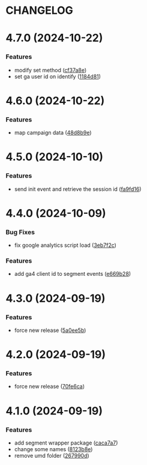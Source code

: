 # CHANGELOG

# 4.7.0 (2024-10-22)


### Features

* modify set method ([cf37a8e](https://github.com/SUI-Components/sui/commit/cf37a8e761f73bb7ba6fcb1ed7a765d41cc5b630))
* set ga user id on identify ([1184d81](https://github.com/SUI-Components/sui/commit/1184d8143f18ab7cb6d5245f43ee589299215e49))



# 4.6.0 (2024-10-22)


### Features

* map campaign data ([48d8b9e](https://github.com/SUI-Components/sui/commit/48d8b9e707a74586cec93544ec0a2136bb1892ae))



# 4.5.0 (2024-10-10)


### Features

* send init event and retrieve the session id ([fa9fd16](https://github.com/SUI-Components/sui/commit/fa9fd16dbf9ce34d9c2e66c4a77c2792b08345ab))



# 4.4.0 (2024-10-09)


### Bug Fixes

* fix google analytics script load ([3eb7f2c](https://github.com/SUI-Components/sui/commit/3eb7f2cb97b6c50100d319bf9b9802ce2725bf3e))


### Features

* add ga4 client id to segment events ([e669b28](https://github.com/SUI-Components/sui/commit/e669b28a983d0d992bd646b94670931711405402))



# 4.3.0 (2024-09-19)


### Features

* force new release ([5a0ee5b](https://github.com/SUI-Components/sui/commit/5a0ee5bd56eca33f6b7cfdd7ae9e9f9e2ddd079c))



# 4.2.0 (2024-09-19)


### Features

* force new release ([70fe6ca](https://github.com/SUI-Components/sui/commit/70fe6caa88270e3134d1cf9cde9efa76226f3ae1))



# 4.1.0 (2024-09-19)


### Features

* add segment wrapper package ([caca7a7](https://github.com/SUI-Components/sui/commit/caca7a75de391a8a78a420226ccb363f67ae02af))
* change some names ([8123b8e](https://github.com/SUI-Components/sui/commit/8123b8ed6238bf52c84194945e5e4d87001a9f6f))
* remove umd folder ([267990d](https://github.com/SUI-Components/sui/commit/267990d9f39b654002b20c7d8b328e6a447eeebf))